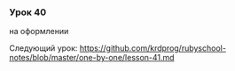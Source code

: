 ### Урок 40

на оформлении

Следующий урок: https://github.com/krdprog/rubyschool-notes/blob/master/one-by-one/lesson-41.md